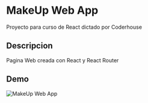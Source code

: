 # MakeUp Web App

Proyecto para curso de React dictado por Coderhouse

## Descripcion

Pagina Web creada con React y React Router


## Demo

![MakeUp Web App]('./demo/demoGif.gif')